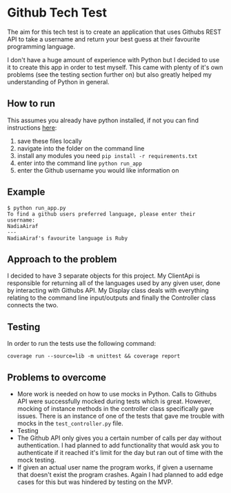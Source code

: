 # Github Tech Test

The aim for this tech test is to create an application that uses Githubs REST API to take a username and return your best guess at their favourite programming language.

I don't have a huge amount of experience with Python but I decided to use it to create this app in order to test myself. This came with plenty of it's own problems (see the testing section further on) but also greatly helped my understanding of Python in general.

## How to run

This assumes you already have python installed, if not you can find instructions [here](https://www.python.org/downloads/):

1. save these files locally
2. navigate into the folder on the command line
3. install any modules you need `pip install -r requirements.txt`
4. enter into the command line `python run_app`
5. enter the Github username you would like information on

## Example

```
$ python run_app.py
To find a github users preferred language, please enter their username:
NadiaAiraf
---
NadiaAiraf's favourite language is Ruby
```

## Approach to the problem

I decided to have 3 separate objects for this project. My ClientApi is responsible for returning all of the languages used by any given user, done by interacting with Githubs API. My Display class deals with everything relating to the command line input/outputs and finally the Controller class connects the two.

## Testing

In order to run the tests use the following command:
```
coverage run --source=lib -m unittest && coverage report
```

## Problems to overcome

- More work is needed on how to use mocks in Python. Calls to Githubs API were successfully mocked during tests which is great. However, mocking of instance methods in the controller class specifically gave issues. There is an instance of one of the tests that gave me trouble with mocks in the `test_controller.py` file.
- Testing
- The Github API only gives you a certain number of calls per day without authentication. I had planned to add functionality that would ask you to authenticate if it reached it's limit for the day but ran out of time with the mock testing.
- If given an actual user name the program works, if given a username that doesn't exist the program crashes. Again I had planned to add edge cases for this but was hindered by testing on the MVP.
